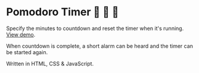 # Pomodoro Timer 🍅 🍅 🍅

Specify the minutes to countdown and reset the timer when it's running. [View demo](http://pamela.io/fcc-pomodoro-timer/).

When countdown is complete, a short alarm can be heard and the timer can be started again.

Written in HTML, CSS & JavaScript.
